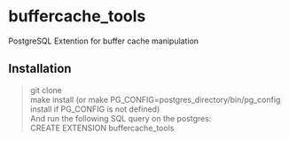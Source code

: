 # buffercache_tools
PostgreSQL Extention for buffer cache manipulation 
## Installation
> git clone  
> make install (or make PG_CONFIG=postgres_directory/bin/pg_config install if PG_CONFIG is not defined)  
And run the following SQL query on the postgres:  
> CREATE EXTENSION buffercache_tools  
